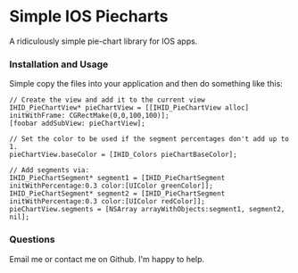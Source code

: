 # Simple IOS Piecharts

A ridiculously simple pie-chart library for IOS apps.

### Installation and Usage

Simple copy the files into your application and then do something like this:

    // Create the view and add it to the current view
    IHID_PieChartView* pieChartView = [[IHID_PieChartView alloc] initWithFrame: CGRectMake(0,0,100,100)];
    [foobar addSubView: pieChartView];

    // Set the color to be used if the segment percentages don't add up to 1.
    pieChartView.baseColor = [IHID_Colors pieChartBaseColor];

    // Add segments via:
    IHID_PieChartSegment* segment1 = [IHID_PieChartSegment initWithPercentage:0.3 color:[UIColor greenColor]];
    IHID_PieChartSegment* segment2 = [IHID_PieChartSegment initWithPercentage:0.3 color:[UIColor redColor]];
    pieChartView.segments = [NSArray arrayWithObjects:segment1, segment2, nil];

### Questions
Email me or contact me on Github. I'm happy to help.